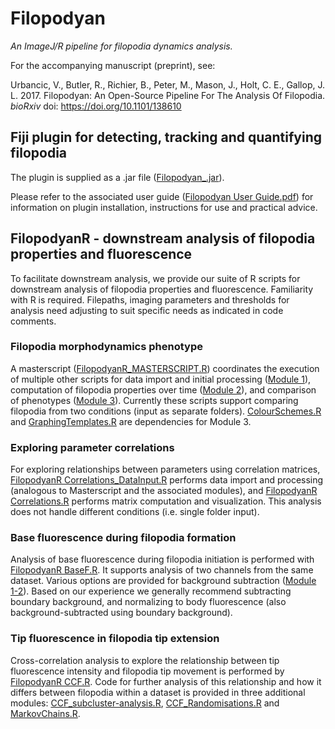 # Filopodyan
*An ImageJ/R pipeline for filopodia dynamics analysis.*

For the accompanying manuscript (preprint), see:

Urbancic, V., Butler, R., Richier, B., Peter, M., Mason, J., Holt, C. E., Gallop, J. L. 2017. Filopodyan: An Open-Source Pipeline For The Analysis Of Filopodia. *bioRxiv* doi: https://doi.org/10.1101/138610

## Fiji plugin for detecting, tracking and quantifying filopodia

The plugin is supplied as a .jar file ([Filopodyan_.jar](https://github.com/gurdon-institute/Filopodyan/blob/master/Filopodyan_.jar)). 

Please refer to the associated user guide ([Filopodyan User Guide.pdf](https://github.com/gurdon-institute/Filopodyan/blob/master/Filopodyan%20User%20Guide.pdf)) for information on plugin installation, instructions for use and practical advice.


## FilopodyanR - downstream analysis of filopodia properties and fluorescence

To facilitate downstream analysis, we provide our suite of R scripts for downstream analysis of filopodia properties and fluorescence. Familiarity with R is required. Filepaths, imaging parameters and thresholds for analysis need adjusting to suit specific needs as indicated in code comments. 

### Filopodia morphodynamics phenotype

A masterscript ([FilopodyanR_MASTERSCRIPT.R](https://github.com/gurdon-institute/Filopodyan/blob/master/FilopodyanR/FilopodyanR_MASTERSCRIPT.R)) coordinates the execution of multiple other scripts for data import and initial processing ([Module 1](https://github.com/gurdon-institute/Filopodyan/blob/master/FilopodyanR/FilopodyanR%20Module%201.R)), computation of filopodia properties over time ([Module 2](https://github.com/gurdon-institute/Filopodyan/blob/master/FilopodyanR/FilopodyanR%20Module%202.R)), and comparison of phenotypes ([Module 3](https://github.com/gurdon-institute/Filopodyan/blob/master/FilopodyanR/FilopodyanR%20Module%202.R)). Currently these scripts support comparing filopodia from two conditions (input as separate folders). [ColourSchemes.R](https://github.com/gurdon-institute/Filopodyan/blob/master/FilopodyanR/ColourSchemes.R) and [GraphingTemplates.R](https://github.com/gurdon-institute/Filopodyan/blob/master/FilopodyanR/GraphingTemplates.R) are dependencies for Module 3.

### Exploring parameter correlations 

For exploring relationships between parameters using correlation matrices, [FilopodyanR Correlations_DataInput.R](https://github.com/gurdon-institute/Filopodyan/blob/master/FilopodyanR/FilopodyanR%20Correlations_DataInput.R) performs data import and processing (analogous to Masterscript and the associated modules), and [FilopodyanR Correlations.R](https://github.com/gurdon-institute/Filopodyan/blob/master/FilopodyanR/FilopodyanR%20Correlations.R) performs matrix computation and visualization. This analysis does not handle different conditions (i.e. single folder input).

### Base fluorescence during filopodia formation

Analysis of base fluorescence during filopodia initiation is performed with [FilopodyanR BaseF.R](https://github.com/gurdon-institute/Filopodyan/blob/master/FilopodyanR/FilopodyanR%20BaseF.R). It supports analysis of two channels from the same dataset. Various options are provided for background subtraction ([Module 1-2](https://github.com/gurdon-institute/Filopodyan/blob/master/FilopodyanR/FilopodyanR%20Module%201-2_BgCorrection.R)). Based on our experience we generally recommend subtracting boundary background, and normalizing to body fluorescence (also background-subtracted using boundary background).

### Tip fluorescence in filopodia tip extension

Cross-correlation analysis to explore the relationship between tip fluorescence intensity and filopodia tip movement is performed by [FilopodyanR CCF.R](https://github.com/gurdon-institute/Filopodyan/blob/master/FilopodyanR/FilopodyanR%20CCF.R). Code for further analysis of this relationship and how it differs between filopodia within a dataset is provided in three additional modules: [CCF_subcluster-analysis.R](https://github.com/gurdon-institute/Filopodyan/blob/master/FilopodyanR/FilopodyanR%20CCF_subcluster-analysis.R), [CCF_Randomisations.R](https://github.com/gurdon-institute/Filopodyan/blob/master/FilopodyanR/FilopodyanR%20CCF_Randomisations.R) and [MarkovChains.R](https://github.com/gurdon-institute/Filopodyan/blob/master/FilopodyanR/FilopodyanR%20MarkovChains.R).
